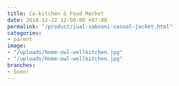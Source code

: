 ```yaml
---
title: Co-kitchen & Food Market
date: 2018-12-22 12:50:00 +07:00
permalink: "/product/jual-sabnani-casual-jacket.html"
categories:
- parent
image:
- "/uploads/home-owl-wellkitchen.jpg"
- "/uploads/home-owl-wellkitchen.jpg"
branches:
- Soon!
---
```



